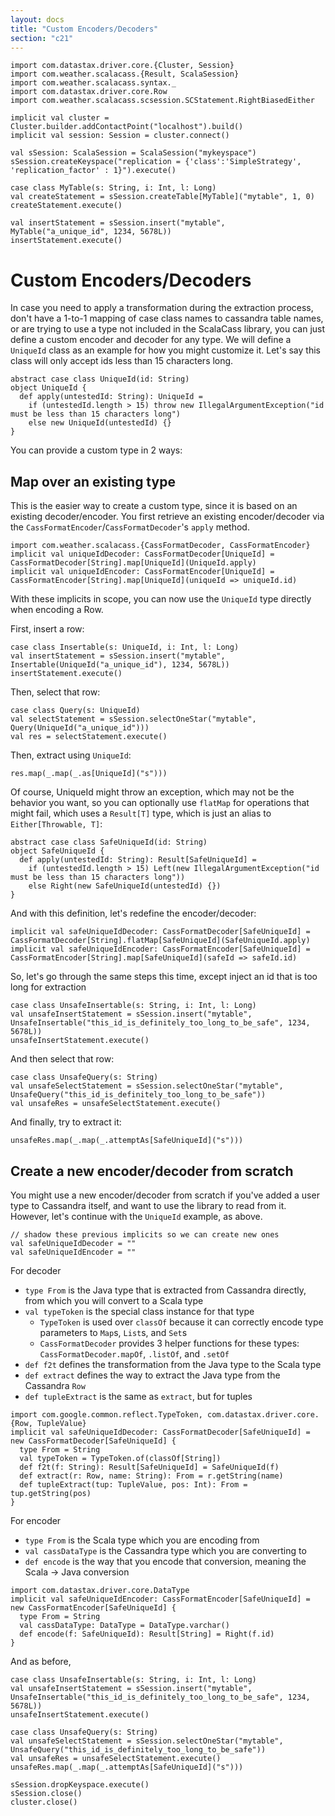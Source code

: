 ```yaml
---
layout: docs
title: "Custom Encoders/Decoders"
section: "c21"
---
```

```tut:invisible
import com.datastax.driver.core.{Cluster, Session}
import com.weather.scalacass.{Result, ScalaSession}
import com.weather.scalacass.syntax._
import com.datastax.driver.core.Row
import com.weather.scalacass.scsession.SCStatement.RightBiasedEither

implicit val cluster = Cluster.builder.addContactPoint("localhost").build()
implicit val session: Session = cluster.connect()

val sSession: ScalaSession = ScalaSession("mykeyspace")
sSession.createKeyspace("replication = {'class':'SimpleStrategy', 'replication_factor' : 1}").execute()

case class MyTable(s: String, i: Int, l: Long)
val createStatement = sSession.createTable[MyTable]("mytable", 1, 0)
createStatement.execute()

val insertStatement = sSession.insert("mytable", MyTable("a_unique_id", 1234, 5678L))
insertStatement.execute()
```
# Custom Encoders/Decoders

In case you need to apply a transformation during the extraction process, don't have a 1-to-1 mapping of case class
names to cassandra table names, or are trying to use a type not included in the ScalaCass library, you can just define a
custom encoder and decoder for any type. We will define a `UniqueId` class as an example for how you might customize 
it. Let's say this class will only accept ids less than 15 characters long.

```tut:silent
abstract case class UniqueId(id: String)
object UniqueId {
  def apply(untestedId: String): UniqueId = 
    if (untestedId.length > 15) throw new IllegalArgumentException("id must be less than 15 characters long")
    else new UniqueId(untestedId) {}
}
```

You can provide a custom type in 2 ways:

## Map over an existing type

This is the easier way to create a custom type, since it is based on an existing decoder/encoder. You first retrieve an
existing encoder/decoder via the `CassFormatEncoder`/`CassFormatDecoder`'s `apply` method.

```tut
import com.weather.scalacass.{CassFormatDecoder, CassFormatEncoder}
implicit val uniqueIdDecoder: CassFormatDecoder[UniqueId] = CassFormatDecoder[String].map[UniqueId](UniqueId.apply)
implicit val uniqueIdEncoder: CassFormatEncoder[UniqueId] = CassFormatEncoder[String].map[UniqueId](uniqueId => uniqueId.id)
```

With these implicits in scope, you can now use the `UniqueId` type directly when encoding a Row. 

First, insert a row:

```tut
case class Insertable(s: UniqueId, i: Int, l: Long)
val insertStatement = sSession.insert("mytable", Insertable(UniqueId("a_unique_id"), 1234, 5678L))
insertStatement.execute()
```

Then, select that row:

```tut
case class Query(s: UniqueId)
val selectStatement = sSession.selectOneStar("mytable", Query(UniqueId("a_unique_id")))
val res = selectStatement.execute()
```

Then, extract using `UniqueId`:

```tut
res.map(_.map(_.as[UniqueId]("s")))
```

Of course, UniqueId might throw an exception, which may not be the behavior you want, so you can optionally use 
`flatMap` for operations that might fail, which uses a `Result[T]` type, which is just an alias to `Either[Throwable, T]`:

```tut:silent
abstract case class SafeUniqueId(id: String)
object SafeUniqueId {
  def apply(untestedId: String): Result[SafeUniqueId] =
    if (untestedId.length > 15) Left(new IllegalArgumentException("id must be less than 15 characters long"))
    else Right(new SafeUniqueId(untestedId) {})
}
```

And with this definition, let's redefine the encoder/decoder:

```tut
implicit val safeUniqueIdDecoder: CassFormatDecoder[SafeUniqueId] = CassFormatDecoder[String].flatMap[SafeUniqueId](SafeUniqueId.apply)
implicit val safeUniqueIdEncoder: CassFormatEncoder[SafeUniqueId] = CassFormatEncoder[String].map[SafeUniqueId](safeId => safeId.id)
```
So, let's go through the same steps this time, except inject an id that is too long for extraction

```tut
case class UnsafeInsertable(s: String, i: Int, l: Long)
val unsafeInsertStatement = sSession.insert("mytable", UnsafeInsertable("this_id_is_definitely_too_long_to_be_safe", 1234, 5678L))
unsafeInsertStatement.execute()
```

And then select that row:

```tut
case class UnsafeQuery(s: String)
val unsafeSelectStatement = sSession.selectOneStar("mytable", UnsafeQuery("this_id_is_definitely_too_long_to_be_safe"))
val unsafeRes = unsafeSelectStatement.execute()
```

And finally, try to extract it:

```tut
unsafeRes.map(_.map(_.attemptAs[SafeUniqueId]("s")))
```

## Create a new encoder/decoder from scratch

You might use a new encoder/decoder from scratch if you've added a user type to Cassandra itself, and want to use the 
library to read from it. However, let's continue with the `UniqueId` example, as above.

```tut:invisible
// shadow these previous implicits so we can create new ones
val safeUniqueIdDecoder = ""
val safeUniqueIdEncoder = ""
```

For decoder
* `type From` is the Java type that is extracted from Cassandra directly, from which you will convert to a Scala type
* `val typeToken` is the special class instance for that type
  * `TypeToken` is used over `classOf` because it can correctly encode type parameters to `Map`s, `List`s, and `Set`s
  * `CassFormatDecoder` provides 3 helper functions for these types: `CassFormatDecoder.mapOf`, `.listOf`, and `.setOf`
* `def f2t` defines the transformation from the Java type to the Scala type
* `def extract` defines the way to extract the Java type from the Cassandra `Row`
* `def tupleExtract` is the same as `extract`, but for tuples

```tut
import com.google.common.reflect.TypeToken, com.datastax.driver.core.{Row, TupleValue}
implicit val safeUniqueIdDecoder: CassFormatDecoder[SafeUniqueId] = new CassFormatDecoder[SafeUniqueId] {
  type From = String
  val typeToken = TypeToken.of(classOf[String])
  def f2t(f: String): Result[SafeUniqueId] = SafeUniqueId(f)
  def extract(r: Row, name: String): From = r.getString(name)
  def tupleExtract(tup: TupleValue, pos: Int): From = tup.getString(pos)
}
```

For encoder
* `type From` is the Scala type which you are encoding from
* `val cassDataType` is the Cassandra type which you are converting to
* `def encode` is the way that you encode that conversion, meaning the Scala -> Java conversion

```tut
import com.datastax.driver.core.DataType
implicit val safeUniqueIdEncoder: CassFormatEncoder[SafeUniqueId] = new CassFormatEncoder[SafeUniqueId] {
  type From = String
  val cassDataType: DataType = DataType.varchar()
  def encode(f: SafeUniqueId): Result[String] = Right(f.id)
}
```

And as before,

```tut:invisible
case class UnsafeInsertable(s: String, i: Int, l: Long)
val unsafeInsertStatement = sSession.insert("mytable", UnsafeInsertable("this_id_is_definitely_too_long_to_be_safe", 1234, 5678L))
unsafeInsertStatement.execute()
```
```tut
case class UnsafeQuery(s: String)
val unsafeSelectStatement = sSession.selectOneStar("mytable", UnsafeQuery("this_id_is_definitely_too_long_to_be_safe"))
val unsafeRes = unsafeSelectStatement.execute()
unsafeRes.map(_.map(_.attemptAs[SafeUniqueId]("s")))
```
```tut:invisible
sSession.dropKeyspace.execute()
sSession.close()
cluster.close()
```